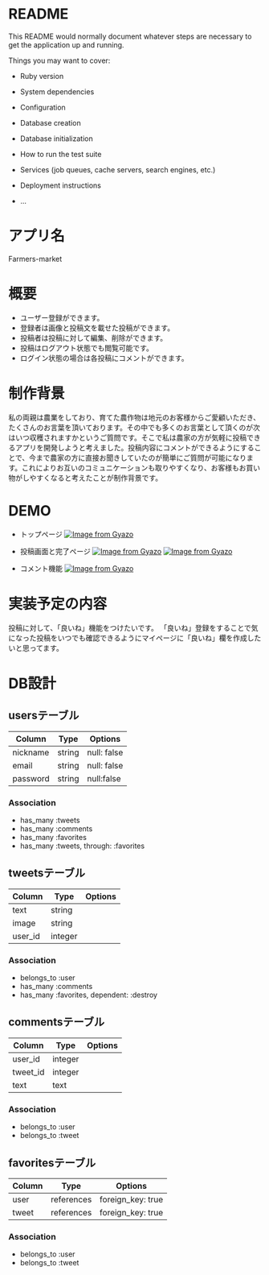 # README

This README would normally document whatever steps are necessary to get the
application up and running.

Things you may want to cover:

* Ruby version

* System dependencies

* Configuration

* Database creation

* Database initialization

* How to run the test suite

* Services (job queues, cache servers, search engines, etc.)

* Deployment instructions

* ...

# アプリ名
Farmers-market

# 概要
- ユーザー登録ができます。
- 登録者は画像と投稿文を載せた投稿ができます。
- 投稿者は投稿に対して編集、削除ができます。
- 投稿はログアウト状態でも閲覧可能です。
- ログイン状態の場合は各投稿にコメントができます。

# 制作背景
私の両親は農業をしており、育てた農作物は地元のお客様からご愛顧いただき、たくさんのお言葉を頂いております。その中でも多くのお言葉として頂くのが次はいつ収穫されますかというご質問です。そこで私は農家の方が気軽に投稿できるアプリを開発しようと考えました。投稿内容にコメントができるようにすることで、今まで農家の方に直接お聞きしていたのが簡単にご質問が可能になります。これによりお互いのコミュニケーションも取りやすくなり、お客様もお買い物がしやすくなると考えたことが制作背景です。

# DEMO
- トップページ
[![Image from Gyazo](https://i.gyazo.com/2b279d64a35ba3c59c2152a3a1bbee89.jpg)](https://gyazo.com/2b279d64a35ba3c59c2152a3a1bbee89)
- 投稿画面と完了ページ
[![Image from Gyazo](https://i.gyazo.com/b3eb7f1f4757ffa5c6edd7edd6a59fdd.jpg)](https://gyazo.com/b3eb7f1f4757ffa5c6edd7edd6a59fdd)
[![Image from Gyazo](https://i.gyazo.com/25cba7f5ef8e7f5ac53389b1417a02db.jpg)](https://gyazo.com/25cba7f5ef8e7f5ac53389b1417a02db)

- コメント機能
[![Image from Gyazo](https://i.gyazo.com/8e9a22b4e8e31c4d8e33337624ee220c.jpg)](https://gyazo.com/8e9a22b4e8e31c4d8e33337624ee220c)

# 実装予定の内容
投稿に対して、「良いね」機能をつけたいです。
「良いね」登録をすることで気になった投稿をいつでも確認できるようにマイページに「良いね」欄を作成したいと思ってます。

# DB設計

## usersテーブル

|Column|Type|Options|
|------|----|-------|
|nickname|string|null: false|
|email|string|null: false|
|password|string|null:false|

### Association
- has_many :tweets
- has_many :comments
- has_many :favorites
- has_many :tweets, through: :favorites

## tweetsテーブル

|Column|Type|Options|
|------|----|-------|
|text|string|
|image|string|
|user_id|integer|

### Association
- belongs_to :user
- has_many :comments
- has_many :favorites, dependent: :destroy

## commentsテーブル

|Column|Type|Options|
|------|----|-------|
|user_id|integer|
|tweet_id|integer|
|text|text|

### Association
- belongs_to :user
- belongs_to :tweet

## favoritesテーブル

|Column|Type|Options|
|------|----|-------|
|user|references|foreign_key: true|
|tweet|references|foreign_key: true|

### Association
- belongs_to :user
- belongs_to :tweet